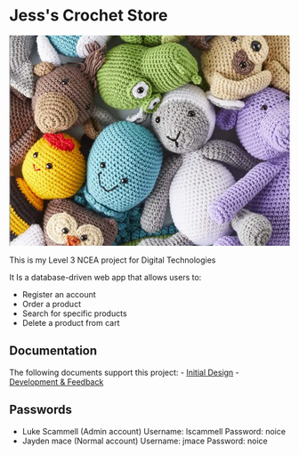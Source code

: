 # Jess's Crochet Store

![Alt text](images/60352a14bed5c50011a2c0c9.webp)

This is my Level 3 NCEA project for Digital Technologies

It Is a database-driven web app that allows users to:

- Register an account
- Order a product 
- Search for specific products
- Delete a product from cart

## Documentation 

The following documents support this project:
    - [Initial Design](design.md)
    - [Development & Feedback](development.md)

## Passwords
 - Luke Scammell (Admin account) Username: lscammell Password: noice
 - Jayden mace (Normal account) Username: jmace Password: noice



